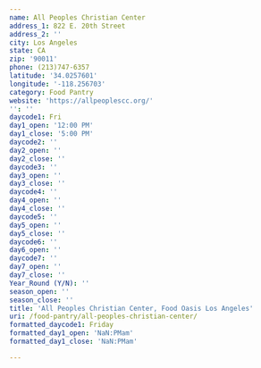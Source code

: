 ```yaml
---
name: All Peoples Christian Center
address_1: 822 E. 20th Street
address_2: ''
city: Los Angeles
state: CA
zip: '90011'
phone: (213)747-6357
latitude: '34.0257601'
longitude: '-118.256703'
category: Food Pantry
website: 'https://allpeoplescc.org/'
'': ''
daycode1: Fri
day1_open: '12:00 PM'
day1_close: '5:00 PM'
daycode2: ''
day2_open: ''
day2_close: ''
daycode3: ''
day3_open: ''
day3_close: ''
daycode4: ''
day4_open: ''
day4_close: ''
daycode5: ''
day5_open: ''
day5_close: ''
daycode6: ''
day6_open: ''
daycode7: ''
day7_open: ''
day7_close: ''
Year_Round (Y/N): ''
season_open: ''
season_close: ''
title: 'All Peoples Christian Center, Food Oasis Los Angeles'
uri: /food-pantry/all-peoples-christian-center/
formatted_daycode1: Friday
formatted_day1_open: 'NaN:PMam'
formatted_day1_close: 'NaN:PMam'

---
```

